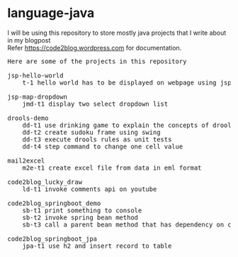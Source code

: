# language-java
I will be using this repository to store mostly java projects that I write about in my blogpost <br /> 
Refer https://code2blog.wordpress.com for documentation. 

<pre>
Here are some of the projects in this repository

jsp-hello-world
	t-1 hello world has to be displayed on webpage using jsp

jsp-map-dropdown
	jmd-t1 display two select dropdown list

drools-demo
	dd-t1 use drinking game to explain the concepts of drools
	dd-t2 create sudoku frame using swing 
	dd-t3 execute drools rules as unit tests
	dd-t4 step command to change one cell value

mail2excel
	m2e-t1 create excel file from data in eml format

code2blog_lucky_draw
	ld-t1 invoke comments api on youtube

code2blog_springboot_demo
	sb-t1 print something to console
	sb-t2 invoke spring bean method
	sb-t3 call a parent bean method that has dependency on child bean
	
code2blog_springboot_jpa
	jpa-t1 use h2 and insert record to table

</pre>